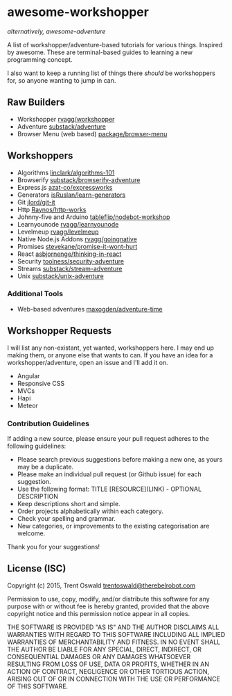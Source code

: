 # awesome-workshopper
*alternatively, awesome-adventure*

A list of workshopper/adventure-based tutorials for various things. Inspired by awesome. These are terminal-based guides to learning a new programming concept.

I also want to keep a running list of things there *should* be workshoppers for, so anyone wanting to jump in can.

## Raw Builders
- Workshopper [rvagg/workshopper](https://github.com/rvagg/workshopper)
- Adventure [substack/adventure](https://github.com/substack/adventure)
- Browser Menu (web based) [package/browser-menu](https://www.npmjs.com/package/browser-menu)

## Workshoppers
- Algorithms [linclark/algorithms-101](https://github.com/linclark/algorithms-101)
- Browserify [substack/browserify-adventure](https://github.com/substack/browserify-adventure)
- Express.js [azat-co/expressworks](https://github.com/azat-co/expressworks)
- Generators [isRuslan/learn-generators](https://github.com/isRuslan/learn-generators)
- Git [jlord/git-it](https://github.com/jlord/git-it)
- Http [Raynos/http-works](https://github.com/Raynos/http-works)
- Johnny-five and Arduino [tableflip/nodebot-workshop](https://github.com/tableflip/nodebot-workshop)
- Learnyounode [rvagg/learnyounode](https://github.com/rvagg/learnyounode)
- Levelmeup [rvagg/levelmeup](https://github.com/rvagg/levelmeup)
- Native Node.js Addons [rvagg/goingnative](https://github.com/rvagg/goingnative)
- Promises [stevekane/promise-it-wont-hurt](https://github.com/stevekane/promise-it-wont-hurt)
- React [asbjornenge/thinking-in-react](https://github.com/asbjornenge/thinking-in-react)
- Security [toolness/security-adventure](https://github.com/toolness/security-adventure)
- Streams [substack/stream-adventure](https://github.com/substack/stream-adventure)
- Unix [substack/unix-adventure](https://github.com/substack/unix-adventure)

### Additional Tools
- Web-based adventures [maxogden/adventure-time](https://github.com/maxogden/adventure-time)

## Workshopper Requests
I will list any non-existant, yet wanted, workshoppers here. I may end up making them, or anyone else that wants to can. If you have an idea for a workshopper/adventure, open an issue and I'll add it on.

- Angular
- Responsive CSS
- MVCs
- Hapi
- Meteor

### Contribution Guidelines
If adding a new source, please ensure your pull request adheres to the following guidelines:

* Please search previous suggestions before making a new one, as yours may be a duplicate.
* Please make an individual pull request (or Github issue) for each suggestion.
* Use the following format: TITLE \[RESOURCE\]\(LINK\) - OPTIONAL DESCRIPTION
* Keep descriptions short and simple.
* Order projects alphabetically within each category.
* Check your spelling and grammar.
* New categories, or improvements to the existing categorisation are welcome.

Thank you for your suggestions!

## License (ISC)

Copyright (c) 2015, Trent Oswald <trentoswald@therebelrobot.com>

Permission to use, copy, modify, and/or distribute this software for any purpose with or without fee is hereby granted, provided that the above copyright notice and this permission notice appear in all copies.

THE SOFTWARE IS PROVIDED "AS IS" AND THE AUTHOR DISCLAIMS ALL WARRANTIES WITH REGARD TO THIS SOFTWARE INCLUDING ALL IMPLIED WARRANTIES OF MERCHANTABILITY AND FITNESS. IN NO EVENT SHALL THE AUTHOR BE LIABLE FOR ANY SPECIAL, DIRECT, INDIRECT, OR CONSEQUENTIAL DAMAGES OR ANY DAMAGES WHATSOEVER RESULTING FROM LOSS OF USE, DATA OR PROFITS, WHETHER IN AN ACTION OF CONTRACT, NEGLIGENCE OR OTHER TORTIOUS ACTION, ARISING OUT OF OR IN CONNECTION WITH THE USE OR PERFORMANCE OF THIS SOFTWARE.
